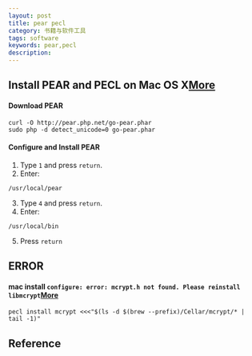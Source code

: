 ```yaml
---
layout: post
title: pear pecl
category: 书籍与软件工具
tags: software
keywords: pear,pecl
description: 
---
```


## Install PEAR and PECL on Mac OS X[More](https://jason.pureconcepts.net/2012/10/install-pear-pecl-mac-os-x/)

#### Download PEAR

```
curl -O http://pear.php.net/go-pear.phar
sudo php -d detect_unicode=0 go-pear.phar
```

#### Configure and Install PEAR

1. Type `1` and press `return`.
2. Enter:

```
/usr/local/pear
```

3. Type `4` and press `return`.
4. Enter:

```
/usr/local/bin
```

5. Press `return`


## ERROR

#### mac install `configure: error: mcrypt.h not found. Please reinstall libmcrypt`[More](https://stackoverflow.com/questions/65086524/cannot-install-mcrypt-with-homebrew-and-php7-4)

```
pecl install mcrypt <<<"$(ls -d $(brew --prefix)/Cellar/mcrypt/* | tail -1)"
```

## Reference
